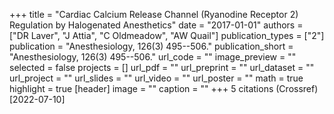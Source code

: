 +++
title = "Cardiac Calcium Release Channel (Ryanodine Receptor 2) Regulation by Halogenated Anesthetics"
date = "2017-01-01"
authors = ["DR Laver", "J Attia", "C Oldmeadow", "AW Quail"]
publication_types = ["2"]
publication = "Anesthesiology, 126(3) 495--506."
publication_short = "Anesthesiology, 126(3) 495--506."
url_code = ""
image_preview = ""
selected = false
projects = []
url_pdf = ""
url_preprint = ""
url_dataset = ""
url_project = ""
url_slides = ""
url_video = ""
url_poster = ""
math = true
highlight = true
[header]
image = ""
caption = ""
+++
5 citations (Crossref) [2022-07-10]

